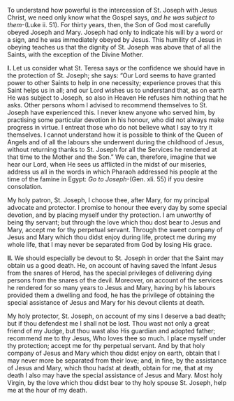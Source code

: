 
To understand how powerful is the intercession of St. Joseph with Jesus Christ, we need only know what the Gospel says, _and he was subject to them_-(Luke ii. 51). For thirty years, then, the Son of God most carefully obeyed Joseph and Mary. Joseph had only to indicate his will by a word or a sign, and he was immediately obeyed by Jesus. This humility of Jesus in obeying teaches us that the dignity of St. Joseph was above that of all the Saints, with the exception of the Divine Mother.

**I\.** Let us consider what St. Teresa says or the confidence we should have in the protection of St. Joseph; she says: “Our Lord seems to have granted power to other Saints to help in one necessity; experience proves that this Saint helps us in all; and our Lord wishes us to understand that, as on earth He was subject to Joseph, so also in Heaven He refuses him nothing that he asks. Other persons whom I advised to recommend themselves to St. Joseph have experienced this. I never knew anyone who served him, by practising some particular devotion in his honour, who did not always make progress in virtue. I entreat those who do not believe what I say to try it themselves. I cannot understand how it is possible to think of the Queen of Angels and of all the labours she underwent during the childhood of Jesus, without returning thanks to St. Joseph for all the Services he rendered at that time to the Mother and the Son.” We can, therefore, imagine that we hear our Lord, when He sees us afflicted in the midst of our miseries, address us all in the words in which Pharaoh addressed his people at the time of the famine in Egypt: _Go to Joseph_-(Gen. xli. 55) if you desire consolation.

My holy patron, St. Joseph, I choose thee, after Mary, for my principal advocate and protector. I promise to honour thee every day by some special devotion, and by placing myself under thy protection. I am unworthy of being thy servant; but through the love which thou dost bear to Jesus and Mary, accept me for thy perpetual servant. Through the sweet company of Jesus and Mary which thou didst enjoy during life, protect me during my whole life, that I may never be separated from God by losing His grace.

**II\.** We should especially be devout to St. Joseph in order that the Saint may obtain us a good death. He, on account of having saved the Infant Jesus from the snares of Herod, has the special privileges of delivering dying persons from the snares of the devil. Moreover, on account of the services he rendered for so many years to Jesus and Mary, having by his labours provided them a dwelling and food, he has the privilege of obtaining the special assistance of Jesus and Mary for his devout clients at death.

My holy protector, St. Joseph, on account of my sins I deserve a bad death; but if thou defendest me I shall not be lost. Thou wast not only a great friend of my Judge, but thou wast also His guardian and adopted father; recommend me to thy Jesus, Who loves thee so much. I place myself under thy protection; accept me for thy perpetual servant. And by that holy company of Jesus and Mary which thou didst enjoy on earth, obtain that I may never more be separated from their love; and, in fine, by the assistance of Jesus and Mary, which thou hadst at death, obtain for me, that at my death I also may have the special assistance of Jesus and Mary. Most holy Virgin, by the love which thou didst bear to thy holy spouse St. Joseph, help me at the hour of my death.

